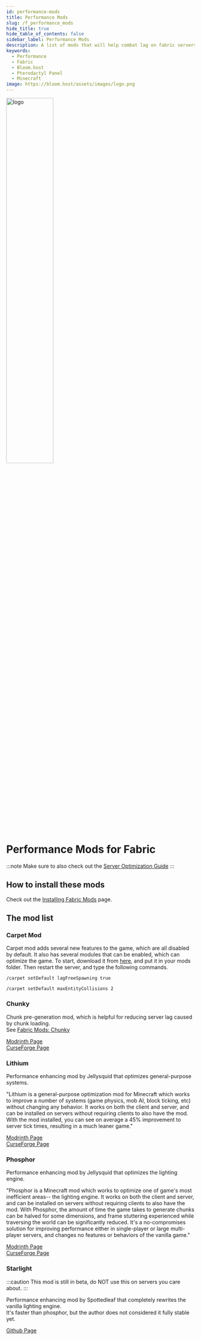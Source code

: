 ```yaml
---
id: performance-mods
title: Performance Mods
slug: /f_performance_mods
hide_title: true
hide_table_of_contents: false
sidebar_label: Performance Mods
description: A list of mods that will help combat lag on fabric servers.
keywords:
  - Performance
  - Fabric
  - Bloom.host
  - Pterodactyl Panel
  - Minecraft
image: https://bloom.host/assets/images/logo.png
---
```


<div class="text--center">
<img src="https://bloom.host/logo-white.svg" alt="logo" height="50%" width="50%"/>
<h1>Performance Mods for Fabric</h1>
</div>

:::note
Make sure to also check out the [Server Optimization Guide](../../running_a_server/optimization.md)
:::

## How to install these mods

Check out the [Installing Fabric Mods](../fabric-setup.md) page.

## The mod list

### Carpet Mod

Carpet mod adds several new features to the game, which are all disabled by default. It also has several modules that can be enabled, which can optimize the game. To start, download it from [here](https://www.curseforge.com/minecraft/mc-mods/carpet), and put it in your mods folder. Then restart the server, and type the following commands.

`/carpet setDefault lagFreeSpawning true` 

`/carpet setDefault maxEntityCollisions 2`

### Chunky 

Chunk pre-generation mod, which is helpful for reducing server lag caused by chunk loading.  
See [Fabric Mods: Chunky](../fabric_mods/chunky_fabric.md)

[Modrinth Page](https://modrinth.com/mod/chunky)  
[CurseForge Page](https://www.curseforge.com/minecraft/mc-mods/chunky-pregenerator)

### Lithium

Performance enhancing mod by Jellysquid that optimizes general-purpose systems.

"Lithium is a general-purpose optimization mod for Minecraft which works to improve a number of systems (game physics, mob AI, block ticking, etc) without changing any behavior. It works on both the client and server, and can be installed on servers without requiring clients to also have the mod. With the mod installed, you can see on average a 45% improvement to server tick times, resulting in a much leaner game."

[Modrinth Page](https://modrinth.com/mod/lithium)  
[CurseForge Page](https://www.curseforge.com/minecraft/mc-mods/lithium/)  

### Phosphor

Performance enhancing mod by Jellysquid that optimizes the lighting engine.

"Phosphor is a Minecraft mod which works to optimize one of game's most inefficient areas-- the lighting engine. It works on both the client and server, and can be installed on servers without requiring clients to also have the mod. With Phosphor, the amount of time the game takes to generate chunks can be halved for some dimensions, and frame stuttering experienced while traversing the world can be significantly reduced. It's a no-compromises solution for improving performance either in single-player or large multi-player servers, and changes no features or behaviors of the vanilla game."

[Modrinth Page](https://modrinth.com/mod/phosphor)  
[CurseForge Page](https://www.curseforge.com/minecraft/mc-mods/phosphor/)

### Starlight

:::caution
This mod is still in beta, do NOT use this on servers you care about.
:::

Performance enhancing mod by Spottedleaf that completely rewrites the vanilla lighting engine.  
It's faster than phosphor, but the author does not considered it fully stable yet.

[Github Page](https://github.com/Spottedleaf/Starlight)
